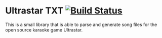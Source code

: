 # Ultrastar TXT [![Build Status](https://travis-ci.org/man0lis/ultrastar-txt.svg?branch=master)](https://travis-ci.org/man0lis/ultrastar-txt)

This is a small library that is able to parse and generate song files for the open source karaoke
game Ultrastar.

